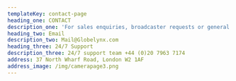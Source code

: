 ```yaml
---
templateKey: contact-page
heading_one: CONTACT
description_one: 'For sales enquiries, broadcaster requests or general info, call or email us'
heading_two: Email
description_two: Mail@Globelynx.com
heading_three: 24/7 Support
description_three: 24/7 support team +44 (0)20 7963 7174
address: 37 North Wharf Road, London W2 1AF
address_image: /img/camerapage3.png
---
```


